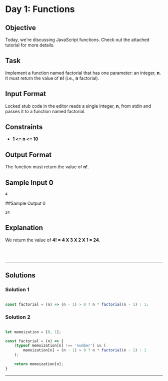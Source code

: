 # Day 1: Functions
## Objective

Today, we're discussing JavaScript functions. Check out the attached tutorial for more details.


## Task

Implement a function named factorial that has one parameter: an integer, **n**. It must return the value of **n!** (i.e., **n** factorial).

## Input Format

Locked stub code in the editor reads a single integer, **n**, from stdin and passes it to a function named factorial.


## Constraints
- **1 <= n <= 10**


## Output Format

The function must return the value of  **n!**.


## Sample Input 0

```
4
```


##Sample Output 0

```
24
```


## Explanation

We return the value of **4! = 4 X 3 X 2 X 1 = 24**.

<br/>
<br/>

---

## Solutions
### Solution 1

```javascript

const factorial = (n) => (n - 1) > 0 ? n * factorial(n - 1) : 1;

```
### Solution 2

```javascript

let memoization = [0, 1];

const factorial = (n) => {
    (typeof memoization[n] !== 'number') && (
        memoization[n] = (n - 1) > 0 ? n * factorial(n - 1) : 1 
    );

    return memoization[n];
}

```

---